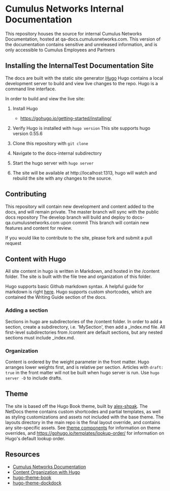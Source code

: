 # Cumulus Networks Internal Documentation

This repository houses the source for internal Cumulus Networks Documentation, hosted
at qa-docs.cumulusnetworks.com. This version of the documentation contains sensitive
and unreleased information, and is only accessible to Cumulus Employees and Partners

## Installing the InternalTest Documentation Site
The docs are built with the static site generator [Hugo](https://gohugo.io/documentation/)
Hugo contains a local development server to build and view live changes to the repo. Hugo is
a command line interface.

In order to build and view the live site:

1. Install Hugo
    - https://gohugo.io/getting-started/installing/

2. Verify Hugo is installed with `hugo version` This site supports hugo version 0.55.6

3. Clone this repository with `git clone`

4. Navigate to the docs-internal subdirectory

5. Start the hugo server with `hugo server`

6. The site will be available at http://localhost:1313,
hugo will watch and rebuild the site with any changes to the source.

## Contributing

This repository will contain new development and content added to the docs, and will remain private.
The master branch will sync with the public docs repository
The develop branch will build and deploy to docs-qa.cumulusnetworks.com upon commit
This branch will contain new features and content for review.

If you would like to contribute to the site, please fork and submit a pull request

## Content with Hugo
All site content in hugo is written in Markdown, and hosted in the /content folder.
The site is built with the file tree and organization of this folder.

Hugo supports basic Github markdown syntax. A helpful guide for markdown is right [here](https://github.com/adam-p/markdown-here/wiki/Markdown-Cheatsheet).
Hugo supports custom shortcodes, which are contained the Writing Guide section of the docs.

### Adding a section
Sections in hugo are subdirectories of the /content folder. In order to add a section,
create a subdirectory, i.e. 'MySection', then add a _index.md file. All first-level subdirectories from /content are default sections, but any nested sections must include _index.md.

### Organization

Content is ordered by the weight parameter in the front matter. Hugo arranges lower weights first, and is relative per section.
Articles with `draft: true` in the front matter will not be built when hugo server is run.
Use `hugo server -D` to include drafts.

## Theme

The site is based off the Hugo Book theme, built by [alex-shpak](https://github.com/alex-shpak/). The NetDocs theme contains custom shortcodes and partial templates, as well as styling customizations and assets not included with the base theme. The layouts directory in the main repo is the final layout override, and contains any site-specific assets. See
[theme components](https://gohugo.io/themes/theme-components/) for information on theme overrides, and https://gohugo.io/templates/lookup-order/ for information on Hugo's default lookup order.


## Resources
  - [Cumulus Networks Documentation](https://docs.cumulusnetworks.com)
  - [Content Organization with Hugo](https://gohugo.io/content-management/organization/)
  - [hugo-theme-book](https://github.com/alex-shpak/hugo-book)
  - [hugo-theme-dockdock](https://github.com/vjeantet/hugo-theme-docdock)
<!--stackedit_data:
eyJoaXN0b3J5IjpbLTE4MjQzNzM2OF19
-->